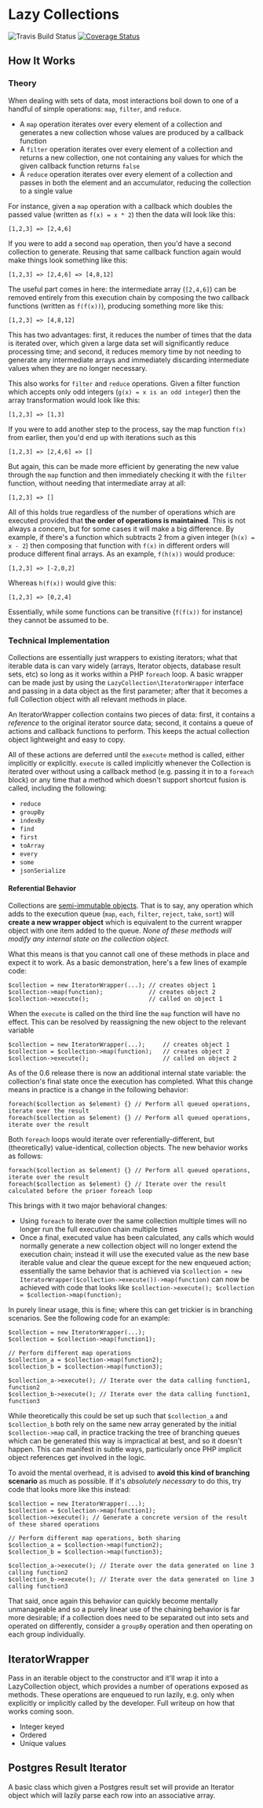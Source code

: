 # Lazy Collections
![Travis Build Status](https://travis-ci.org/moberemk/lazy-collections.svg)
[![Coverage Status](https://coveralls.io/repos/moberemk/lazy-collections/badge.svg)](https://coveralls.io/r/moberemk/lazy-collections)

## How It Works

### Theory

When dealing with sets of data, most interactions boil down to one of a handful of simple operations: `map`, `filter`, and `reduce`.

- A `map` operation iterates over every element of a collection and generates a new collection whose values are produced by a callback function
- A `filter` operation iterates over every element of a collection and returns a new collection, one not containing any values for which the given callback function returns `false`
- A `reduce` operation iterates over every element of a collection and passes in both the element and an accumulator, reducing the collection to a single value

For instance, given a `map` operation with a callback which doubles the passed value (written as `f(x) = x * 2`) then the data will look like this:

```
[1,2,3] => [2,4,6]
```

If you were to add a second `map` operation, then you'd have a second collection to generate. Reusing that same callback function again would make things look something like this:

```
[1,2,3] => [2,4,6] => [4,8,12]
```

The useful part comes in here: the intermediate array (`[2,4,6]`) can be removed entirely from this execution chain by composing the two callback functions (written as `f(f(x))`), producing something more like this:

```
[1,2,3] => [4,8,12]
```

This has two advantages: first, it reduces the number of times that the data is iterated over, which given a large data set will significantly reduce processing time; and second, it reduces memory time by not needing to generate any intermediate arrays and immediately discarding intermediate values when they are no longer necessary.

This also works for `filter` and `reduce` operations. Given a filter function which accepts only odd integers (`g(x) = x is an odd integer`) then the array transformation would look like this:

```
[1,2,3] => [1,3]
```

If you were to add another step to the process, say the map function `f(x)` from earlier, then you'd end up with iterations such as this

```
[1,2,3] => [2,4,6] => []
```

But again, this can be made more efficient by generating the new value through the `map` function and then immediately checking it with the `filter` function, without needing that intermediate array at all:

```
[1,2,3] => []
```

All of this holds true regardless of the number of operations which are executed provided that **the order of operations is maintained**. This is not always a concern, but for some cases it will make a big difference. By example, if there's a function which subtracts 2 from a given integer (`h(x) = x - 2`) then composing that function with `f(x)` in different orders will produce different final arrays. As an example, `f(h(x))` would produce:

```
[1,2,3] => [-2,0,2]
```

Whereas `h(f(x))` would give this:

```
[1,2,3] => [0,2,4]
```

Essentially, while some functions can be transitive (`f(f(x))` for instance) they cannot be assumed to be.

### Technical Implementation

Collections are essentially just wrappers to existing iterators; what that iterable data is can vary widely (arrays, Iterator objects, database result sets, etc) so long as it works within a PHP `foreach` loop. A basic wrapper can be made just by using the `LazyCollection\IteratorWrapper` interface and passing in a data object as the first parameter; after that it becomes a full Collection object with all relevant methods in place.

An IteratorWrapper collection contains two pieces of data: first, it contains a *reference* to the original iterator source data; second, it contains a queue of actions and callback functions to perform. This keeps the actual collection object lightweight and easy to copy.

All of these actions are deferred until the `execute` method is called, either implicitly or explicitly. `execute` is called implicitly whenever the Collection is iterated over without using a callback method (e.g. passing it in to a `foreach` block) or any time that a method which doesn't support shortcut fusion is called, including the following:

- `reduce`
- `groupBy`
- `indexBy`
- `find`
- `first`
- `toArray`
- `every`
- `some`
- `jsonSerialize`

#### Referential Behavior

Collections are [semi-immutable objects](https://en.wikipedia.org/wiki/Immutable_object). That is to say, any operation which adds to the execution queue (`map`, `each`, `filter`, `reject`, `take`, `sort`) will **create a new wrapper object** which is equivalent to the current wrapper object with one item added to the queue. *None of these methods will modify any internal state on the collection object*.

What this means is that you cannot call one of these methods in place and expect it to work. As a basic demonstration, here's a few lines of example code:


```
$collection = new IteratorWrapper(...); // creates object 1
$collection->map(function);             // creates object 2
$collection->execute();                 // called on object 1

```

When the `execute` is called on the third line the `map` function will have no effect. This can be resolved by reassigning the new object to the relevant variable

```
$collection = new IteratorWrapper(...);     // creates object 1
$collection = $collection->map(function);   // creates object 2
$collection->execute();                     // called on object 2

```

As of the 0.6 release there is now an additional internal state variable: the collection's final state once the execution has completed. What this change means in practice is a change in the following behavior:

```
foreach($collection as $element) {} // Perform all queued operations, iterate over the result
foreach($collection as $element) {} // Perform all queued operations, iterate over the result
```

Both `foreach` loops would iterate over referentially-different, but (theoretically) value-identical, collection objects. The new behavior works as follows:

```
foreach($collection as $element) {} // Perform all queued operations, iterate over the result
foreach($collection as $element) {} // Iterate over the result calculated before the prioer foreach loop
```

This brings with it two major behavioral changes:

- Using `foreach` to iterate over the same collection multiple times will no longer run the full execution chain multiple times
- Once a final, executed value has been calculated, any calls which would normally generate a new collection object will no longer extend the execution chain; instead it will use the executed value as the new base iterable value and clear the queue except for the new enqueued action; essentially the same behavior that is achieved via `$collection = new IteratorWrapper($collection->execute())->map(function)` can now be achieved with code that looks like `$collection->execute(); $collection = $collection->map(function);`

In purely linear usage, this is fine; where this can get trickier is in branching scenarios. See the following code for an example:

```
$collection = new IteratorWrapper(...);
$collection = $collection->map(function1);

// Perform different map operations
$collection_a = $collection->map(function2);
$collection_b = $collection->map(function3);

$collection_a->execute(); // Iterate over the data calling function1, function2
$collection_b->execute(); // Iterate over the data calling function1, function3
```

While theoretically this could be set up such that `$collection_a` and `$collection_b` both rely on the same new array generated by the initial `$collection->map` call, in practice tracking the tree of branching queues which can be generated this way is impractical at best, and so it doesn't happen. This can manifest in subtle ways, particularly once PHP implicit object references get involved in the logic.

To avoid the mental overhead, it is advised to **avoid this kind of branching scenario** as much as possible. If it's *absolutely necessary* to do this, try code that looks more like this instead:

```
$collection = new IteratorWrapper(...);
$collection = $collection->map(function1);
$collection->execute(); // Generate a concrete version of the result of these shared operations

// Perform different map operations, both sharing
$collection_a = $collection->map(function2);
$collection_b = $collection->map(function3);

$collection_a->execute(); // Iterate over the data generated on line 3 calling function2
$collection_b->execute(); // Iterate over the data generated on line 3 calling function3
```

That said, once again this behavior can quickly become mentally unmanageable and so a purely linear use of the chaining behavior is far more desirable; if a collection does need to be separated out into sets and operated on differently, consider a `groupBy` operation and then operating on each group individually.

## IteratorWrapper

Pass in an iterable object to the constructor and it'll wrap it into a LazyCollection object, which provides a number of operations exposed as methods. These operations are enqueued to run lazily, e.g. only when explicitly or implicitly called by the developer. Full writeup on how that works coming soon.

- Integer keyed
- Ordered
- Unique values

## Postgres Result Iterator

A basic class which given a Postgres result set will provide an Iterator object which will lazily parse each row into an associative array.
